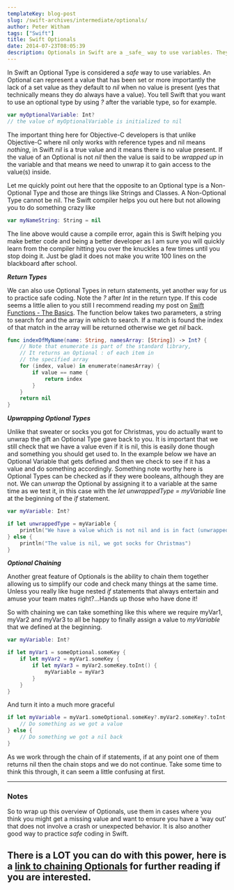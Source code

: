 ```yaml
---
templateKey: blog-post
slug: /swift-archives/intermediate/optionals/
author: Peter Witham
tags: ["Swift"]
title: Swift Optionals
date: 2014-07-23T08:05:39
description: Optionals in Swift are a _safe_ way to use variables. They represent a value that has been set, or should I say they say a value exists. Let's take a look at the how any why we should use them.
---
```


In Swift an Optional Type is considered a _safe_ way to use variables. An Optional can represent a value that has been set or more importantly the lack of a set value as they default to _nil_ when no value is present (yes that technically means they do always have a value). You tell Swift that you want to use an optional type by using _?_ after the variable type, so for example.

```swift
var myOptionalVariable: Int?
// the value of myOptionalVariable is initialized to nil
```

The important thing here for Objective-C developers is that unlike Objective-C where nil only works with reference types and nil means _nothing_, in Swift _nil_ is a true value and it means there is no value present. If the value of an Optional is not _nil_ then the value is said to be _wrapped up_ in the variable and that means we need to unwrap it to gain access to the value(s) inside.

Let me quickly point out here that the opposite to an Optional type is a Non-Optional Type and those are things like Strings and Classes. A Non-Optional Type cannot be nil. The Swift compiler helps you out here but not allowing you to do something crazy like

```swift
var myNameString: String = nil
```

The line above would cause a compile error, again this is Swift helping you make better code and being a better developer as I am sure you will quickly learn from the compiler hitting you over the knuckles a few times until you stop doing it. Just be glad it does not make you write 100 lines on the blackboard after school.

**_Return Types_**

We can also use Optional Types in return statements, yet another way for us to practice safe coding. Note the _?_ after _Int_ in the return type. If this code seems a little alien to you still I recommend reading my post on [Swift Functions - The Basics](/swift/basics/functions/). The function below takes two parameters, a string to search for and the array in which to search. If a match is found the index of that match in the array will be returned otherwise we get _nil_ back.

```swift
func indexOfMyName(name: String, namesArray: [String]) -> Int? {
    // Note that enumerate is part of the standard library,
    // It returns an Optional : of each item in
    // the specified array
    for (index, value) in enumerate(namesArray) {
        if value == name {
            return index
        }
    }
    return nil
}
```

**_Upwrapping Optional Types_**

Unlike that sweater or socks you got for Christmas, you do actually want to unwrap the gift an Optional Type gave back to you. It is important that we still check that we have a value even if it is nil, this is easily done though and something you should get used to. In the example below we have an Optional Variable that gets defined and then we check to see if it has a value and do something accordingly. Something note worthy here is Optional Types can be checked as if they were booleans, although they are not. We can _unwrap_ the Optional by assigning it to a variable at the same time as we test it, in this case with the _let unwrappedType = myVariable_ line at the beginning of the _if_ statement.

```swift
var myVariable: Int?

if let unwrappedType = myVariable {
    println("We have a value which is not nil and is in fact (unwrappedType)")
} else {
    println("The value is nil, we got socks for Christmas")
}
```

**_Optional Chaining_**

Another great feature of Optionals is the ability to chain them together allowing us to simplify our code and check many things at the same time. Unless you really like huge nested _if_ statements that always entertain and amuse your team mates right?…Hands up those who have done it!

So with chaining we can take something like this where we require myVar1, myVar2 and myVar3 to all be happy to finally assign a value to _myVariable_ that we defined at the beginning.

```swift
var myVariable: Int?

if let myVar1 = someOptional.someKey {
    if let myVar2 = myVar1.someKey {
        if let myVar3 = myVar2.someKey.toInt() {
            myVariable = myVar3
        }
    }
}
```

And turn it into a much more graceful

```swift
if let myVariable = myVar1.someOptional.someKey?.myVar2.someKey?.toInt() {
    // Do something as we got a value
} else {
    // Do something we got a nil back
}
```

As we work through the chain of if statements, if at any point one of them returns nil then the chain stops and we do not continue. Take some time to think this through, it can seem a little confusing at first.

---

### Notes

So to wrap up this overview of Optionals, use them in cases where you think you might get a missing value and want to ensure you have a ‘way out’ that does not involve a crash or unexpected behavior. It is also another good way to practice _safe_ coding in Swift.

There is a LOT you can do with this power, here is a [link to chaining Optionals](https://developer.apple.com/library/prerelease/mac/documentation/Swift/Conceptual/Swift_Programming_Language/OptionalChaining.html) for further reading if you are interested.
---

